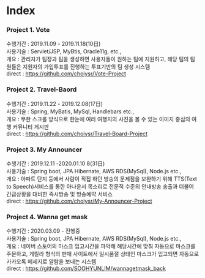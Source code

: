 # Index

### Project 1. Vote 
수행기간 : 2019.11.09 - 2019.11.18(10日)<br>
사용기술 : Servlet/JSP, MyBtis, Oracle11g, etc.,<br>
개요 : 관리자가 팀장과 팀을 생성하면 사용자들이 원하는 팀에 지원하고, 해당 팀의 팀원들은 지원자의 가입투표를 진행하는 투표기반의 팀 생성 시스템<br>
direct : https://github.com/choiysr/Vote-Project<br>

### Project 2. Travel-Baord  
수행기간 : 2019.11.22 - 2019.12.08(17日)<br>
사용기술 : Spring, MyBatis, MySql, Handlebars etc.,<br>
개요 : 무한 스크롤 방식으로 한눈에 여러 여행지의 사진을 볼 수 있는 이미지 중심의 여행 커뮤니티 게시판<br>
direct : https://github.com/choiysr/Travel-Board-Project<br>

### Project 3. My Announcer  
수행기간 : 2019.12.11 -2020.01.10 8(31日)<br>
사용기술 : Spring boot, JPA Hibernate, AWS RDS(MySql), Node.js etc.,<br>
개요 : 아파트 단지 등에서 사람이 직접 하던 방송의 문제점을 보완하기 위해 TTS(Text to Speech)서비스를 통한 아나운서 목소리로 전문적 수준의 안내방송 송출과 더불어 긴급상황을 대비한 즉시방송 및 방송예약 서비스<br>
direct : https://github.com/choiysr/My-Announcer-Project<br>

### Project 4. Wanna get mask 
수행기간 : 2020.03.09 - 진행중<br>
사용기술 : Spring boot, JPA Hibernate, AWS RDS(MySql), Node.js etc.,<br>
개요 : 네이버 스토어의 마스크 입고시간을 파악해 해당시간에 맞춰 자동으로 마스크를 주문하고, 게릴라 형식의 판매 사이트에서 일시품절 상태인 마스크가 입고되면 자동으로 카카오톡 메세지로 알람을 보내는 시스템<br>
direct : https://github.com/SOOHYUNLIM/wannagetmask_back<br>
